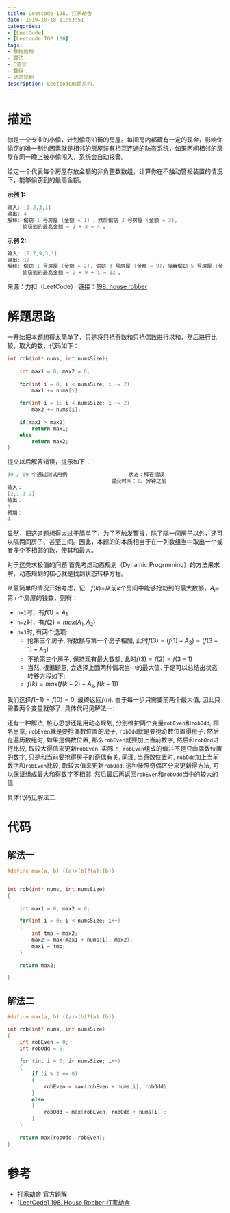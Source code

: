 ```yaml
---
title: Leetcode-198. 打家劫舍
date: 2019-10-18 11:53:51
categories:
- [LeetCode]
- [Leetcode TOP 100]
tags:
- 数据结构
- 算法
- C语言
- 数组
- 动态规划 
description: Leetcode刷题系列.
---
```

# 描述

你是一个专业的小偷，计划偷窃沿街的房屋。每间房内都藏有一定的现金，影响你偷窃的唯一制约因素就是相邻的房屋装有相互连通的防盗系统，如果两间相邻的房屋在同一晚上被小偷闯入，系统会自动报警。

给定一个代表每个房屋存放金额的非负整数数组，计算你在不触动警报装置的情况下，能够偷窃到的最高金额。

**示例 1:**

```c
输入: [1,2,3,1]
输出: 4
解释: 偷窃 1 号房屋 (金额 = 1) ，然后偷窃 3 号房屋 (金额 = 3)。
     偷窃到的最高金额 = 1 + 3 = 4 。
```

**示例 2:**

```c
输入: [2,7,9,3,1]
输出: 12
解释: 偷窃 1 号房屋 (金额 = 2), 偷窃 3 号房屋 (金额 = 9)，接着偷窃 5 号房屋 (金额 = 1)。
     偷窃到的最高金额 = 2 + 9 + 1 = 12 。
```

来源：力扣（LeetCode）
链接：[198. house robber](https://leetcode-cn.com/problems/house-robber)

# 解题思路

一开始把本题想得太简单了，只是将只抢奇数和只抢偶数进行求和，然后进行比较，取大的数，代码如下：

```c
int rob(int* nums, int numsSize){
    
    int max1 = 0, max2 = 0;
    
    for(int i = 0; i < numsSize; i += 2)
        max1 += nums[i];
    
    for(int i = 1; i < numsSize; i += 2)
        max2 += nums[i];
    
    if(max1 > max2)
        return max1;
    else 
        return max2;
}
```

提交以后解答错误，提示如下：

```c
39 / 69 个通过测试用例                    状态：解答错误
                                  提交时间：22 分钟之前
输入： 
[2,1,1,2]
输出：
3
预期：
4
```

显然，把这道题想得太过于简单了，为了不触发警报，除了隔一间房子以外，还可以隔两间房子、甚至三间。因此，本题的的本质相当于在一列数组当中取出一个或者多个不相邻的数，使其和最大。

对于这类求极值的问题 首先考虑动态规划（Dynamic Progrmming）的方法来求解，动态规划的核心就是找到状态转移方程。

从最简单的情况开始考虑，记：$f(k)=$从前$k$个房间中能够抢劫到的最大数额，$A_i=$第 $i$ 个房屋的钱数，则有：
- `n=1`时，有$f(1)=A_1$
- `n=2`时，有$f(2)=max(A_1, A_2)$
- `n=3`时, 有两个选项:
  - 抢第三个房子, 将数额与第一个房子相加, 此时$f(3)=(f(1)+A_3)=(f(3-1)+A_3)$
  - 不抢第三个房子, 保持现有最大数额, 此时$f(3)=f(2)=f(3-1)$
  - 当然, 根据题意, 会选择上面两种情况当中的最大值. 于是可以总结出状态转移方程如下:
  - $f(k)=max(f(k-2)+A_k, f(k-1))$

我们选择$f(-1)=f(0)=0$, 最终返回$f(n)$. 由于每一步只需要前两个最大值, 因此只需要两个变量就够了, 具体代码见解法一:

还有一种解法, 核心思想还是用动态规划, 分别维护两个变量`robEven`和`robOdd`, 顾名思意, `robEven`就是要抢偶数位置的房子, `robOdd`就是要抢奇数位置得房子. 然后在遍历数组时, 如果是偶数位置, 那么`robEven`就要加上当前数字, 然后和`robOdd`进行比较, 取较大得值来更新`robEven`. 实际上, `robEven`组成的值并不是只由偶数位置的数字, 只是和当前要抢得房子的奇偶有关. 同理, 当奇数位置时, `robOdd`加上当前数字和`robEven`比较, 取较大值来更新`robOdd`. 这种按照奇偶区分来更新得方法, 可以保证组成最大和得数字不相邻. 然后最后再返回`robEven`和`robOdd`当中的较大的值. 

具体代码见解法二. 

# 代码

## 解法一

```c
#define max(a, b) ((a)>(b)?(a):(b))


int rob(int* nums, int numsSize)
{
    
    int max1 = 0, max2 = 0;

    for(int i = 0; i < numsSize; i++)
    {
        int tmp = max2;
        max2 = max(max1 + nums[i], max2);
        max1 = tmp;
    }
    
    return max2;

}

```

## 解法二

```c
#define max(a, b) ((a)>(b)?(a):(b))

int rob(int* nums, int numsSize) 
{
    int robEven = 0;
    int robOdd = 0;
    
    for (int i = 0; i< numsSize; i++)
    {
        if (i % 2 == 0)
        {
            robEven = max(robEven + nums[i], robOdd);
        }
        else
        {
            robOdd = max(robEven, robOdd + nums[i]);
        }
    }
    
    return max(robOdd, robEven);
}
```



# 参考

- [打家劫舍 官方题解](https://leetcode-cn.com/problems/house-robber/solution/da-jia-jie-she-by-leetcode/)
- [[LeetCode] 198. House Robber 打家劫舍](https://www.cnblogs.com/grandyang/p/4383632.html)